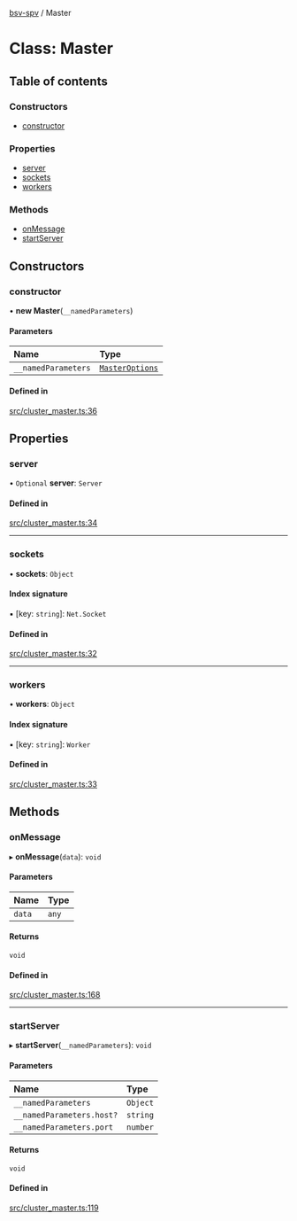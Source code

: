 [bsv-spv](../README.md) / Master

# Class: Master

## Table of contents

### Constructors

- [constructor](Master.md#constructor)

### Properties

- [server](Master.md#server)
- [sockets](Master.md#sockets)
- [workers](Master.md#workers)

### Methods

- [onMessage](Master.md#onmessage)
- [startServer](Master.md#startserver)

## Constructors

### constructor

• **new Master**(`__namedParameters`)

#### Parameters

| Name | Type |
| :------ | :------ |
| `__namedParameters` | [`MasterOptions`](../interfaces/MasterOptions.md) |

#### Defined in

[src/cluster_master.ts:36](https://github.com/kevinejohn/bsv-spv/blob/master/src/cluster_master.ts#L36)

## Properties

### server

• `Optional` **server**: `Server`

#### Defined in

[src/cluster_master.ts:34](https://github.com/kevinejohn/bsv-spv/blob/master/src/cluster_master.ts#L34)

___

### sockets

• **sockets**: `Object`

#### Index signature

▪ [key: `string`]: `Net.Socket`

#### Defined in

[src/cluster_master.ts:32](https://github.com/kevinejohn/bsv-spv/blob/master/src/cluster_master.ts#L32)

___

### workers

• **workers**: `Object`

#### Index signature

▪ [key: `string`]: `Worker`

#### Defined in

[src/cluster_master.ts:33](https://github.com/kevinejohn/bsv-spv/blob/master/src/cluster_master.ts#L33)

## Methods

### onMessage

▸ **onMessage**(`data`): `void`

#### Parameters

| Name | Type |
| :------ | :------ |
| `data` | `any` |

#### Returns

`void`

#### Defined in

[src/cluster_master.ts:168](https://github.com/kevinejohn/bsv-spv/blob/master/src/cluster_master.ts#L168)

___

### startServer

▸ **startServer**(`__namedParameters`): `void`

#### Parameters

| Name | Type |
| :------ | :------ |
| `__namedParameters` | `Object` |
| `__namedParameters.host?` | `string` |
| `__namedParameters.port` | `number` |

#### Returns

`void`

#### Defined in

[src/cluster_master.ts:119](https://github.com/kevinejohn/bsv-spv/blob/master/src/cluster_master.ts#L119)
